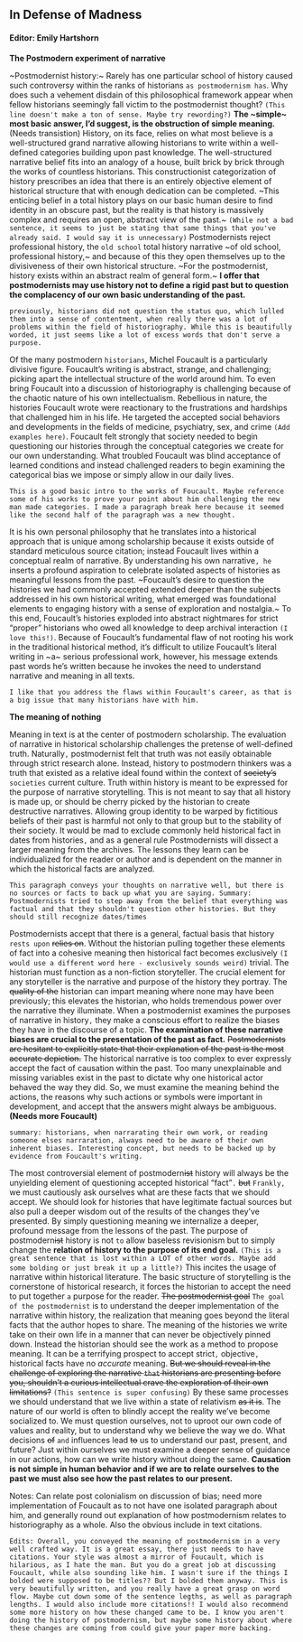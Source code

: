 
In Defense of Madness
-
#### Editor: Emily Hartshorn
**The Postmodern experiment of narrative**

~Postmodernist history:~ Rarely has one particular school of history caused such controversy within the ranks of historians `as postmodernism has`. Why does such a vehement disdain of this philosophical framework appear when fellow historians seemingly fall victim to the postmodernist thought? `(This line doesn't make a ton of sense. Maybe try rewording?)` **The ~simple~ most basic answer, I’d suggest, is the obstruction of simple meaning.** (Needs transistion) History, on its face, relies on what most believe is a well-structured grand narrative allowing historians to write within a well-defined categories building upon past knowledge. The well-structured narrative belief fits into an analogy of a house, built brick by brick through the works of countless historians. This constructionist categorization of history prescribes an idea that there is an entirely objective element of historical structure that with enough dedication can be completed. ~This enticing belief in a total history plays on our basic human desire to find identity in an obscure past, but the reality is that history is massively complex and requires an open, abstract view of the past.~ `(While not a bad sentence, it seems to just be stating that same things that you've already said. I would say it is unnecessary)` Postmodernists reject professional history, the `old school` total history narrative ~of old school, professional history,~ and because of this they open themselves up to the divisiveness of their own historical structure. ~For the postmodernist, history exists within an abstract realm of general form.~ **I offer that postmodernists may use history not to define a rigid past but to question the complacency of our own basic understanding of the past.**  

`previously, historians did not question the status quo, which lulled them into a sense of contentment, when really there was a lot of problems within the field of historiography. While this is beautifully worded, it just seems like a lot of excess words that don't serve a purpose.`

Of the many postmodern `historians`, Michel Foucault is a particularly divisive figure. Foucault’s writing is abstract, strange, and challenging; picking apart the intellectual structure of the world around him. To even bring Foucault into a discussion of historiography is challenging because of the chaotic nature of his own intellectualism. Rebellious in nature, the histories Foucault wrote were reactionary to the frustrations and hardships that challenged him in his life. He targeted the accepted social behaviors and developments in the fields of medicine, psychiatry, sex, and crime `(Add examples here)`. Foucault felt strongly that society needed to begin questioning our histories through the conceptual categories we create for our own understanding. What troubled Foucault was blind acceptance of learned conditions and instead challenged readers to begin examining the categorical bias we impose or simply allow in our daily lives. 

`This is a good basic intro to the works of Foucault. Maybe reference some of his works to prove your point about him challenging the new man made categories. I made a paragraph break here because it seemed like the second half of the paragraph was a new thought.`

It is his own personal philosophy that he translates into a historical approach that is unique among scholarship because it exists outside of standard meticulous source citation; instead Foucault lives within a conceptual realm of narrative. By understanding his own narrative`, he` inserts a profound aspiration to celebrate isolated aspects of histories as meaningful lessons from the past. ~Foucault’s desire to question the histories we had commonly accepted extended deeper than the subjects addressed in his own historical writing, what emerged was foundational elements to engaging history with a sense of exploration and nostalgia.~ To this end, Foucault’s histories exploded into abstract nightmares for strict “proper” historians who owed all knowledge to deep archival interaction `(I love this!)`. Because of Foucault’s fundamental flaw of not rooting his work in the traditional historical method, it’s difficult to utilize Foucault’s literal writing in ~a~ serious professional work, however, his message extends past words he’s written because he invokes the need to understand narrative and meaning in all texts. 

`I like that you address the flaws within Foucault's career, as that is a big issue that many historians have with him.`

**The meaning of nothing**

Meaning in text is at the center of postmodern scholarship. The evaluation of narrative in historical scholarship challenges the pretense of well-defined truth. Naturally`,` postmodernist felt that truth was not easily obtainable through strict research alone. Instead, history to postmodern thinkers was a truth that existed as a relative ideal found within the context of ~~society’s~~ `societies` current culture. Truth within history is meant to be expressed for the purpose of narrative storytelling. This is not meant to say that all history is made up, or should be cherry picked by the historian to create destructive narratives. Allowing group identity to be warped by fictitious beliefs of their past is harmful not only to that group but to the stability of their society. It would be mad to exclude commonly held historical fact in dates from histories`,` and as a general rule Postmodernists will dissect a larger meaning from the archives. Th`e` lessons they learn can be individualized for the reader or author and is dependent on the manner in which the historical facts are analyzed. 

`This paragraph conveys your thoughts on narrative well, but there is no sources or facts to back up what you are saying. Summary: Postmodernists tried to step away from the belief that everything was factual and that they shouldn't question other histories. But they should still recognize dates/times`

Postmodernists accept that there is a general, factual basis that history `rests upon` ~~relies on~~. Without the historian pulling together these elements of fact into a cohesive meaning then historical fact becomes exclusively `(I would use a different word here - exclusively sounds weird)` trivial. The historian must function as a non-fiction storyteller. The crucial element for any storyteller is the narrative and purpose of the history they portray. The ~~quality of the~~ historian can impart meaning where none may have been previously; this elevates the historian, who holds tremendous power over the narrative they illuminate. When a postmodernist examines the purposes of narrative in history`,` they make a conscious effort to realize the biases they have in the discourse of a topic. **The examination of these narrative biases are crucial to the presentation of the past as fact.** ~~Postmodernists are hesitant to explicitly state that their explanation of the past is the most accurate depiction.~~ The historical narrative is too complex to ever expressly accept the fact of causation within the past. Too many unexplainable and missing variables exist in the past to dictate why one historical actor behaved the way they did. So, we must examine the meaning behind the actions, the reasons why such actions or symbols were important in development, and accept that the answers might always be ambiguous. 
**(Needs more Foucault)** 

`summary: historians, when narrarating their own work, or reading someone elses narraration, always need to be aware of their own inherent biases. Interesting concept, but needs to be backed up by evidence from Foucault's writing.`

The most controversial element of postmodern~~ist~~ history will always be the unyielding element of questioning accepted historical “fact”`.` ~~but~~ `Frankly,` we must cautiously ask ourselves what are these facts that we should accept. We should look for histories that have legitimate factual sources but also pull a deeper wisdom out of the results of the changes they’ve presented. By simply questioning meaning we internalize a deeper, profound message from the lessons of the past. The purpose of postmodern~~ist~~ history is not `to` allow baseless revisionism but to simply change the **relation of history to the purpose of its end goal.** `(This is a great sentence that is lost within a LOT of other words. Maybe add some bolding or just break it up a little?)` This incites the usage of narrative within historical literature. The basic structure of storytelling is the cornerstone of historical research, it forces the historian to accept the need to put together `a` purpose for the reader. ~~The postmodernist goal~~ `The goal of the postmodernist` is to understand the deeper implementation of the narrative within history, the realization that meaning goes beyond the literal facts that the author hopes to share. The meaning of the histories we write take on their own life in a manner that can never be objectively pinned down. Instead the historian should see the work as a method to propose meaning.  It can be a terrifying prospect to accept strict`,` objective`,` historical facts have no _accurate_ meaning.  ~~But we should reveal in the challenge of exploring the narrative `that` historians are presenting before you, shouldn’t a curious intellectual crave the exploration of their own limitations?~~ `(This sentence is super confusing)` By these same processes we should understand that we live within a state of relativism ~~as it is~~. The nature of our world is often to blindly accept the reality we’ve become socialized to. We must question ourselves, not to uproot our own code of values and reality, but to understand why we believe the way we do. What decisions ~~of~~ `and` influences lead ~~to~~ us to understand our past, present, and future? Just within ourselves we must examine a deeper sense of guidance in our actions, how can we write history without doing the same. **Causation is not simple in human behavior and if we are to relate ourselves to the past we must also see how the past relates to our present.** 


Notes: Can relate post colonialism on discussion of bias; need more implementation of Foucault as to not have one isolated paragraph about him, and generally round out explanation of how postmodernism relates to historiography as a whole. Also the obvious include in text citations.

`Edits: Overall, you conveyed the meaning of postmodernism in a very well crafted way. It is a great essay, there just needs to have citations. Your style was almost a mirror of Foucault, which is hilarious, as I hate the man. But you do a great job at discussing Foucault, while also sounding like him. I wasn't sure if the things I bolded were supposed to be titles?? But I bolded them anyway. This is very beautifully written, and you really have a great grasp on word flow. Maybe cut down some of the sentence legths, as well as paragraph lengths. I would also include more citations!! I would also recommend some more history on how these changed came to be. I know you aren't doing the history of postmodernism, but maybe some history about where these changes are coming from could give your paper more backing.`
